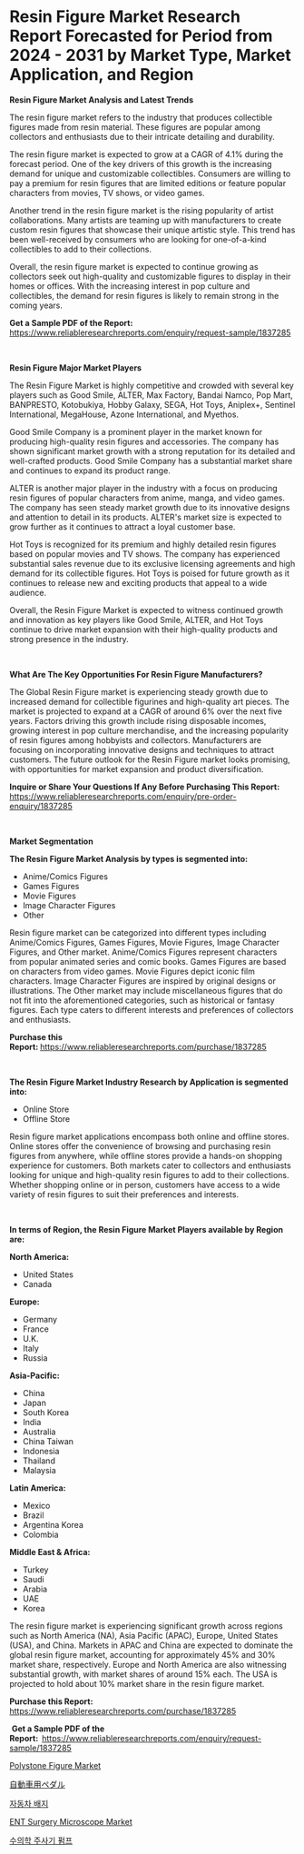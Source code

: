 <p><h1>Resin Figure Market Research Report Forecasted for Period from 2024 -  2031 by Market Type, Market Application, and Region</h1></p><p><strong>Resin Figure Market Analysis and Latest Trends</strong></p>
<p><p>The resin figure market refers to the industry that produces collectible figures made from resin material. These figures are popular among collectors and enthusiasts due to their intricate detailing and durability.</p><p>The resin figure market is expected to grow at a CAGR of 4.1% during the forecast period. One of the key drivers of this growth is the increasing demand for unique and customizable collectibles. Consumers are willing to pay a premium for resin figures that are limited editions or feature popular characters from movies, TV shows, or video games.</p><p>Another trend in the resin figure market is the rising popularity of artist collaborations. Many artists are teaming up with manufacturers to create custom resin figures that showcase their unique artistic style. This trend has been well-received by consumers who are looking for one-of-a-kind collectibles to add to their collections.</p><p>Overall, the resin figure market is expected to continue growing as collectors seek out high-quality and customizable figures to display in their homes or offices. With the increasing interest in pop culture and collectibles, the demand for resin figures is likely to remain strong in the coming years.</p></p>
<p><strong>Get a Sample PDF of the Report:&nbsp;</strong> <a href="https://www.reliableresearchreports.com/enquiry/request-sample/1837285">https://www.reliableresearchreports.com/enquiry/request-sample/1837285</a></p>
<p>&nbsp;</p>
<p><strong>Resin Figure Major Market Players</strong></p>
<p><p>The Resin Figure Market is highly competitive and crowded with several key players such as Good Smile, ALTER, Max Factory, Bandai Namco, Pop Mart, BANPRESTO, Kotobukiya, Hobby Galaxy, SEGA, Hot Toys, Aniplex+, Sentinel International, MegaHouse, Azone International, and Myethos.</p><p>Good Smile Company is a prominent player in the market known for producing high-quality resin figures and accessories. The company has shown significant market growth with a strong reputation for its detailed and well-crafted products. Good Smile Company has a substantial market share and continues to expand its product range.</p><p>ALTER is another major player in the industry with a focus on producing resin figures of popular characters from anime, manga, and video games. The company has seen steady market growth due to its innovative designs and attention to detail in its products. ALTER's market size is expected to grow further as it continues to attract a loyal customer base.</p><p>Hot Toys is recognized for its premium and highly detailed resin figures based on popular movies and TV shows. The company has experienced substantial sales revenue due to its exclusive licensing agreements and high demand for its collectible figures. Hot Toys is poised for future growth as it continues to release new and exciting products that appeal to a wide audience.</p><p>Overall, the Resin Figure Market is expected to witness continued growth and innovation as key players like Good Smile, ALTER, and Hot Toys continue to drive market expansion with their high-quality products and strong presence in the industry.</p></p>
<p>&nbsp;</p>
<p><strong>What Are The Key Opportunities For Resin Figure Manufacturers?</strong></p>
<p><p>The Global Resin Figure market is experiencing steady growth due to increased demand for collectible figurines and high-quality art pieces. The market is projected to expand at a CAGR of around 6% over the next five years. Factors driving this growth include rising disposable incomes, growing interest in pop culture merchandise, and the increasing popularity of resin figures among hobbyists and collectors. Manufacturers are focusing on incorporating innovative designs and techniques to attract customers. The future outlook for the Resin Figure market looks promising, with opportunities for market expansion and product diversification.</p></p>
<p><strong>Inquire or Share Your Questions If Any Before Purchasing This Report:</strong> <a href="https://www.reliableresearchreports.com/enquiry/pre-order-enquiry/1837285">https://www.reliableresearchreports.com/enquiry/pre-order-enquiry/1837285</a></p>
<p>&nbsp;</p>
<p><strong>Market Segmentation</strong></p>
<p><strong>The Resin Figure Market Analysis by types is segmented into:</strong></p>
<p><ul><li>Anime/Comics Figures</li><li>Games Figures</li><li>Movie Figures</li><li>Image Character Figures</li><li>Other</li></ul></p>
<p><p>Resin figure market can be categorized into different types including Anime/Comics Figures, Games Figures, Movie Figures, Image Character Figures, and Other market. Anime/Comics Figures represent characters from popular animated series and comic books. Games Figures are based on characters from video games. Movie Figures depict iconic film characters. Image Character Figures are inspired by original designs or illustrations. The Other market may include miscellaneous figures that do not fit into the aforementioned categories, such as historical or fantasy figures. Each type caters to different interests and preferences of collectors and enthusiasts.</p></p>
<p><strong>Purchase this Report:&nbsp;</strong><a href="https://www.reliableresearchreports.com/purchase/1837285">https://www.reliableresearchreports.com/purchase/1837285</a></p>
<p>&nbsp;</p>
<p><strong>The Resin Figure Market Industry Research by Application is segmented into:</strong></p>
<p><ul><li>Online Store</li><li>Offline Store</li></ul></p>
<p><p>Resin figure market applications encompass both online and offline stores. Online stores offer the convenience of browsing and purchasing resin figures from anywhere, while offline stores provide a hands-on shopping experience for customers. Both markets cater to collectors and enthusiasts looking for unique and high-quality resin figures to add to their collections. Whether shopping online or in person, customers have access to a wide variety of resin figures to suit their preferences and interests.</p></p>
<p>&nbsp;</p>
<p><strong>In terms of Region, the Resin Figure Market Players available by Region are:</strong></p>
<p>
    <p> <strong> North America: </strong>
        <ul>
            <li>United States</li>
            <li>Canada</li>
        </ul>
        </p> 
    <p> <strong> Europe: </strong>
        <ul>
            <li>Germany</li>
            <li>France</li>
            <li>U.K.</li>
            <li>Italy</li>
            <li>Russia</li>
        </ul>
        </p> 
    <p> <strong> Asia-Pacific: </strong>
        <ul>
            <li>China</li>
            <li>Japan</li>
            <li>South Korea</li>
            <li>India</li>
            <li>Australia</li>
            <li>China Taiwan</li>
            <li>Indonesia</li>
            <li>Thailand</li>
            <li>Malaysia</li>
        </ul>
        </p> 
    <p> <strong> Latin America: </strong>
        <ul>
            <li>Mexico</li>
            <li>Brazil</li>
            <li>Argentina Korea</li>
            <li>Colombia</li>
        </ul>
        </p> 
    <p> <strong> Middle East & Africa: </strong>
        <ul>
            <li>Turkey</li>
            <li>Saudi</li>
            <li>Arabia</li>
            <li>UAE</li>
            <li>Korea</li>
        </ul>
    </p>
    </p>
<p><p>The resin figure market is experiencing significant growth across regions such as North America (NA), Asia Pacific (APAC), Europe, United States (USA), and China. Markets in APAC and China are expected to dominate the global resin figure market, accounting for approximately 45% and 30% market share, respectively. Europe and North America are also witnessing substantial growth, with market shares of around 15% each. The USA is projected to hold about 10% market share in the resin figure market.</p></p>
<p><strong>Purchase this Report: </strong><a href="https://www.reliableresearchreports.com/purchase/1837285">https://www.reliableresearchreports.com/purchase/1837285</a></p>
<p>&nbsp;<strong>Get a Sample PDF of the Report:&nbsp;&nbsp;</strong><a href="https://www.reliableresearchreports.com/enquiry/request-sample/1837285">https://www.reliableresearchreports.com/enquiry/request-sample/1837285</a></p>
<p><strong></strong></p>
<p><p><a href="https://github.com/mancsybtousav/Market-Research-Report-List-1/blob/main/polystone-figure-market.md">Polystone Figure Market</a></p><p><a href="https://github.com/xtkhtofdt934839/Market-Research-Report-List-1/blob/main/39978695954.md">自動車用ペダル</a></p><p><a href="https://github.com/PercyHagernes9778/Market-Research-Report-List-1/blob/main/62900965450.md">자동차 배지</a></p><p><a href="https://issuu.com/reportprime-2/docs/ent-surgery-microscope-market-size-2030.pptx">ENT Surgery Microscope Market</a></p><p><a href="https://medium.com/@giovanileannon/%EC%88%98%EC%9D%98%ED%95%99-%EC%A3%BC%EC%82%AC-%ED%8E%8C%ED%94%84-%EC%8B%9C%EC%9E%A5-%EB%B3%B4%EA%B3%A0%EC%84%9C%EB%8A%94-%EB%B3%B8-%EC%8B%9C%EC%9E%A5%EC%9D%98-%EC%B5%9C%EC%8B%A0-%ED%8A%B8%EB%A0%8C%EB%93%9C-%EB%B0%8F-%EC%84%B1%EC%9E%A5-%EA%B8%B0%ED%9A%8C%EB%A5%BC-%EB%B3%B4%EC%97%AC%EC%A4%8D%EB%8B%88%EB%8B%A4-40b93b6457fb">수의학 주사기 펌프</a></p></p>